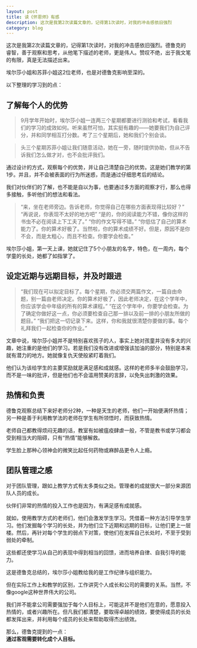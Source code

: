```yaml
---
layout: post
title: 读《怀恩师》有感
description: 这次是我第2次读篇文章的，记得第1次读时，对我的冲击感依旧强烈
category: blog
---
```


这次是我第2次读篇文章的，记得第1次读时，对我的冲击感依旧强烈。德鲁克的睿智，善于观察和思考，从他笔下描述的老师，更是伟人。赞叹不绝，出于我文笔的有限，真是无法描述出来。

埃尔莎小姐和苏菲小姐这2位老师，也是对德鲁克影响至深的。

以下整理的学习到的点：

## 了解每个人的优势

> 9月学年开始时，埃尔莎小姐一连两三个星期都要进行测验和考试，看看我们的学习的成效如何。听来虽然可怕，其实挺有趣的——她要我们为自己评分，并和同学相互打分数。考了三个星期后，她和我们个别会谈。

> 头三个星期苏菲小姐让我们随意活动，她在一旁，随时提供协助，但从不告诉我们怎么做才对，也不会批评我们。

通过设计的方式，观察每个的优势，并让自己清楚自己的优势。这是她们教学的第1步。并且，并不会被表面的行为所迷惑，而是通过仔细思考后的结论。

我们对伙伴们的了解，也不能是自以为事，也要通过多方面的观察才行，那么也得多接触，多听他们的想法和看法。

> “来，坐在老师旁边。告诉老师，你觉得自己在哪些方面表现得比较好？”
> “再说说，你表现不太好的地方吧”
> “是的，你的阅读能力不错，像你这样的书虫不必在阅读上下工夫了。”
> “你的作文写得不错。”
> “你低估了自己的算术能力了。你的算术好极了。当然啦，你的算术成绩不好。但是，原因不是你不会，而是太粗心，而且不检查。你要学会检查。”

埃尔莎小姐，第一天上课，她就记住了5个小朋友的名字，特色，在一周内，每个学童的长处，她都了如指掌了。

## 设定近期与远期目标，并及时跟进

> “我们现在可以拟定目标了。每个星期，你必须交两篇作文，一篇自由命题，别一篇由老师决定。你的算术好极了，因此老师决定，在这个学年中，你应该学会中年级的所有的算术课程。”
> “在这个学年中，你要学会检查。为了确定你做好这一点，你必须要检查自己那一排以及前一排的小朋友所做的题目。”
> “我们把这一切记录下来。这样，你和我就很清楚你要做的事。每个礼拜我们一起检查你的作业。”

文章中说，埃尔莎小姐并不是特别喜欢孩子的人，事实上她对孩童并没有多大的兴趣，她注重的是他们的学习。若是我们没有改进或增强该加油的部分，特别是本来就有潜力的地方。她就像复仇天使般紧盯着我们。

他们认为该给学生的主要奖励就是满足感和成就感。这样的老师多半会鼓励学习，而不是一味的批评，但是他们也不会滥用赞美的言辞，以免失出刺激的效果。

## 热情和负责

德鲁克观察总结下来好老师分2种，一种是天生的老师，他们一开始便满怀热情；另一种是善于利用教学法的老师在学生有所领悟时，而获致热情。

老师自己都教得烦闷无趣的话，教室有如被瘟疫肆虐一般，不管是教书或学习都会受到相当大的阻碍，只有“热情”能够解救。

学生脸上那种心领神会的微笑比起任何药物或麻醉品更令人上瘾。

## 团队管理之感

对于团队管理，跟如上教学方式有太多类似之处。管理者的成就很大一部分来源团队人员的成长。

伙伴们非常的热情的投入工作也是因为，有满足感有成就感。

就如，使用教学方式的老师们，他们会激发学生学习。凭借着一种方法引导学生学习。他们发掘每个学习的长处，并为他们立下近期和远期的目标，让他们更上一层楼。然后，再针对每个学生的弱点下对策，使他们在发挥自己长处时，不至于受到弱处的牵制。

这些都还使学习从自己的表现中得到相当的回馈，进而培养自律、自我引导的能力。

这是德鲁克总结的，埃尔莎小姐教给我的是工作纪律与组织能力。

但在实际工作上和教学的区别，工作讲究个人成长和公司的需要的关系。当然，不像google这种世界伟大的公司。

我们并不能拿公司需要强加于每个人目标上，可能这并不是他们在意的，愿意投入热情的，或者兴趣所在。但凡我们都清楚，要取得卓越的绩效，要使得成员的长处都发挥出来，并利用每个成员的长处来帮助取得杰出绩效。

那么，德鲁克提到的一点：    
**通过客观需要转化成个人目标。**
